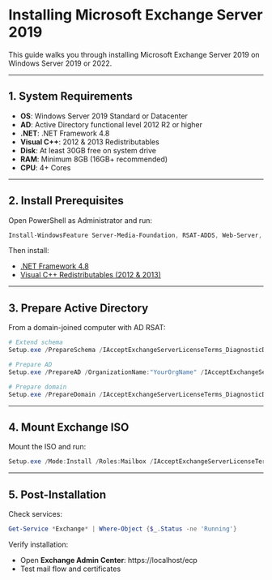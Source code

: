 
# Installing Microsoft Exchange Server 2019

This guide walks you through installing Microsoft Exchange Server 2019 on Windows Server 2019 or 2022.

---

## 1. System Requirements

- **OS**: Windows Server 2019 Standard or Datacenter
- **AD**: Active Directory functional level 2012 R2 or higher
- **.NET**: .NET Framework 4.8
- **Visual C++**: 2012 & 2013 Redistributables
- **Disk**: At least 30GB free on system drive
- **RAM**: Minimum 8GB (16GB+ recommended)
- **CPU**: 4+ Cores

---

## 2. Install Prerequisites

Open PowerShell as Administrator and run:

```powershell
Install-WindowsFeature Server-Media-Foundation, RSAT-ADDS, Web-Server, Web-Mgmt-Console, Web-Metabase, Web-Asp-Net45, Web-Basic-Auth, Web-Windows-Auth, Web-Digest-Auth, Web-Dyn-Compression, Web-ISAPI-Ext, Web-ISAPI-Filter, Web-Net-Ext45, Web-Request-Monitor, Web-Static-Content, Web-Http-Redirect, Web-Http-Errors, WAS-Process-Model, Web-WebSockets, Web-Default-Doc, NET-Framework-Features, NET-Framework-45-Features, Windows-Identity-Foundation
```

Then install:

- [.NET Framework 4.8](https://go.microsoft.com/fwlink/?linkid=2088631)
- [Visual C++ Redistributables (2012 & 2013)](https://learn.microsoft.com/en-us/cpp/windows/latest-supported-vc-redist)

---

## 3. Prepare Active Directory

From a domain-joined computer with AD RSAT:

```powershell
# Extend schema
Setup.exe /PrepareSchema /IAcceptExchangeServerLicenseTerms_DiagnosticDataOFF

# Prepare AD
Setup.exe /PrepareAD /OrganizationName:"YourOrgName" /IAcceptExchangeServerLicenseTerms_DiagnosticDataOFF

# Prepare domain
Setup.exe /PrepareDomain /IAcceptExchangeServerLicenseTerms_DiagnosticDataOFF
```

---

## 4. Mount Exchange ISO

Mount the ISO and run:

```powershell
Setup.exe /Mode:Install /Roles:Mailbox /IAcceptExchangeServerLicenseTerms_DiagnosticDataOFF /InstallWindowsComponents
```

---

## 5. Post-Installation

Check services:

```powershell
Get-Service *Exchange* | Where-Object {$_.Status -ne 'Running'}
```

Verify installation:

- Open **Exchange Admin Center**: https://localhost/ecp
- Test mail flow and certificates
